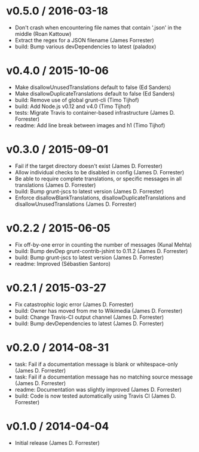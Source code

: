 v0.5.0 / 2016-03-18
==================

* Don't crash when encountering file names that contain '.json' in the middle (Roan Kattouw)
* Extract the regex for a JSON filename (James Forrester)
* build: Bump various devDependencies to latest (paladox)

v0.4.0 / 2015-10-06
==================

* Make disallowUnusedTranslations default to false (Ed Sanders)
* Make disallowDuplicateTranslations default to false (Ed Sanders)
* build: Remove use of global grunt-cli (Timo Tijhof)
* build: Add Node.js v0.12 and v4.0 (Timo Tijhof)
* tests: Migrate Travis to container-based infrastructure (James D. Forrester)
* readme: Add line break between images and h1 (Timo Tijhof)

v0.3.0 / 2015-09-01
==================

* Fail if the target directory doesn't exist (James D. Forrester)
* Allow individual checks to be disabled in config (James D. Forrester)
* Be able to require complete translations, or specific messages in all translations (James D. Forrester)
* build: Bump grunt-jscs to latest version (James D. Forrester)
* Enforce disallowBlankTranslations, disallowDuplicateTranslations and disallowUnusedTranslations (James D. Forrester)

v0.2.2 / 2015-06-05
==================

* Fix off-by-one error in counting the number of messages (Kunal Mehta)
* build: Bump devDep grunt-contrib-jshint to 0.11.2 (James D. Forrester)
* build: Bump grunt-jscs to latest version (James D. Forrester)
* readme: Improved (Sébastien Santoro)

v0.2.1 / 2015-03-27
==================

* Fix catastrophic logic error (James D. Forrester)
* build: Owner has moved from me to Wikimedia (James D. Forrester)
* build: Change Travis-CI output channel (James D. Forrester)
* build: Bump devDependencies to latest (James D. Forrester)

v0.2.0 / 2014-08-31
==================

* task: Fail if a documentation message is blank or whitespace-only (James D. Forrester)
* task: Fail if a documentation message has no matching source message (James D. Forrester)
* readme: Documentation was slightly improved (James D. Forrester)
* build: Code is now tested automatically using Travis CI (James D. Forrester)

v0.1.0 / 2014-04-04
==================

* Initial release (James D. Forrester)
